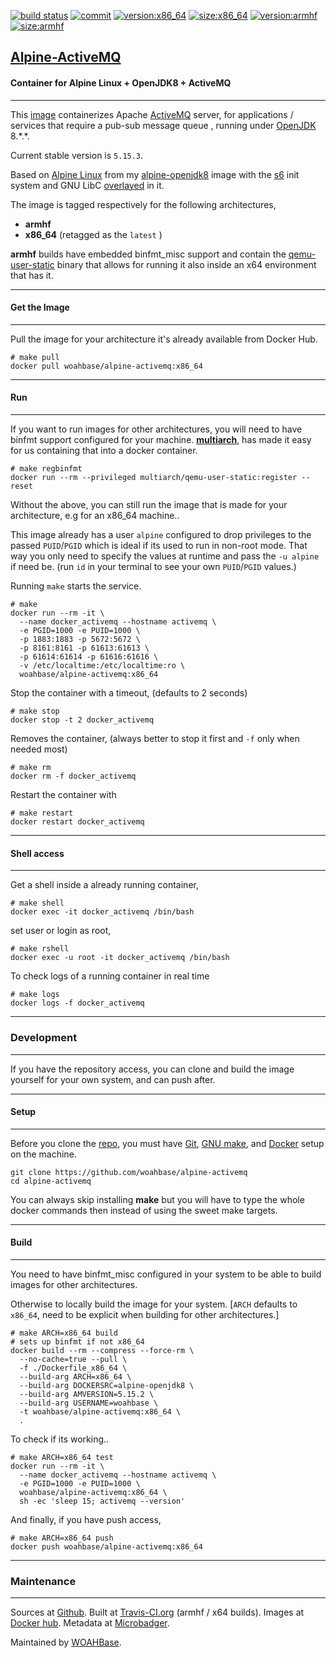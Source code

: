 [![build status][251]][232] [![commit][255]][231] [![version:x86_64][256]][235] [![size:x86_64][257]][235] [![version:armhf][258]][236] [![size:armhf][259]][236]

## [Alpine-ActiveMQ][234]
#### Container for Alpine Linux + OpenJDK8 + ActiveMQ
---

This [image][233] containerizes Apache [ActiveMQ][135] server, for
applications / services that require a pub-sub message queue
, running under [OpenJDK][136] 8.\*.\*.

Current stable version is `5.15.3`.

Based on [Alpine Linux][131]  from my [alpine-openjdk8][132] image with the [s6][133] init system
and GNU LibC [overlayed][134] in it.

The image is tagged respectively for the following architectures,
* **armhf**
* **x86_64** (retagged as the `latest` )

**armhf** builds have embedded binfmt_misc support and contain the
[qemu-user-static][105] binary that allows for running it also inside
an x64 environment that has it.

---
#### Get the Image
---

Pull the image for your architecture it's already available from
Docker Hub.

```
# make pull
docker pull woahbase/alpine-activemq:x86_64
```

---
#### Run
---

If you want to run images for other architectures, you will need
to have binfmt support configured for your machine. [**multiarch**][104],
has made it easy for us containing that into a docker container.

```
# make regbinfmt
docker run --rm --privileged multiarch/qemu-user-static:register --reset
```

Without the above, you can still run the image that is made for your
architecture, e.g for an x86_64 machine..

This image already has a user `alpine` configured to drop
privileges to the passed `PUID`/`PGID` which is ideal if its used
to run in non-root mode. That way you only need to specify the
values at runtime and pass the `-u alpine` if need be. (run `id`
in your terminal to see your own `PUID`/`PGID` values.)

Running `make` starts the service.

```
# make
docker run --rm -it \
  --name docker_activemq --hostname activemq \
  -e PGID=1000 -e PUID=1000 \
  -p 1883:1883 -p 5672:5672 \
  -p 8161:8161 -p 61613:61613 \
  -p 61614:61614 -p 61616:61616 \
  -v /etc/localtime:/etc/localtime:ro \
  woahbase/alpine-activemq:x86_64
```

Stop the container with a timeout, (defaults to 2 seconds)

```
# make stop
docker stop -t 2 docker_activemq
```

Removes the container, (always better to stop it first and `-f`
only when needed most)

```
# make rm
docker rm -f docker_activemq
```

Restart the container with

```
# make restart
docker restart docker_activemq
```

---
#### Shell access
---

Get a shell inside a already running container,

```
# make shell
docker exec -it docker_activemq /bin/bash
```

set user or login as root,

```
# make rshell
docker exec -u root -it docker_activemq /bin/bash
```

To check logs of a running container in real time

```
# make logs
docker logs -f docker_activemq
```

---
### Development
---

If you have the repository access, you can clone and
build the image yourself for your own system, and can push after.

---
#### Setup
---

Before you clone the [repo][231], you must have [Git][101], [GNU make][102],
and [Docker][103] setup on the machine.

```
git clone https://github.com/woahbase/alpine-activemq
cd alpine-activemq
```
You can always skip installing **make** but you will have to
type the whole docker commands then instead of using the sweet
make targets.

---
#### Build
---

You need to have binfmt_misc configured in your system to be able
to build images for other architectures.

Otherwise to locally build the image for your system.
[`ARCH` defaults to `x86_64`, need to be explicit when building
for other architectures.]

```
# make ARCH=x86_64 build
# sets up binfmt if not x86_64
docker build --rm --compress --force-rm \
  --no-cache=true --pull \
  -f ./Dockerfile_x86_64 \
  --build-arg ARCH=x86_64 \
  --build-arg DOCKERSRC=alpine-openjdk8 \
  --build-arg AMVERSION=5.15.2 \
  --build-arg USERNAME=woahbase \
  -t woahbase/alpine-activemq:x86_64 \
  .
```

To check if its working..

```
# make ARCH=x86_64 test
docker run --rm -it \
  --name docker_activemq --hostname activemq \
  -e PGID=1000 -e PUID=1000 \
  woahbase/alpine-activemq:x86_64 \
  sh -ec 'sleep 15; activemq --version'
```

And finally, if you have push access,

```
# make ARCH=x86_64 push
docker push woahbase/alpine-activemq:x86_64
```

---
### Maintenance
---

Sources at [Github][106]. Built at [Travis-CI.org][107] (armhf / x64 builds). Images at [Docker hub][108]. Metadata at [Microbadger][109].

Maintained by [WOAHBase][204].

[101]: https://git-scm.com
[102]: https://www.gnu.org/software/make/
[103]: https://www.docker.com
[104]: https://hub.docker.com/r/multiarch/qemu-user-static/
[105]: https://github.com/multiarch/qemu-user-static/releases/
[106]: https://github.com/
[107]: https://travis-ci.org/
[108]: https://hub.docker.com/
[109]: https://microbadger.com/

[131]: https://alpinelinux.org/
[132]: https://hub.docker.com/r/woahbase/alpine-openjdk8
[133]: https://skarnet.org/software/s6/
[134]: https://github.com/just-containers/s6-overlay
[135]: https://activemq.apache.org/
[136]: http://openjdk.java.net/

[201]: https://github.com/woahbase
[202]: https://travis-ci.org/woahbase/
[203]: https://hub.docker.com/u/woahbase
[204]: https://woahbase.online/

[231]: https://github.com/woahbase/alpine-activemq
[232]: https://travis-ci.org/woahbase/alpine-activemq
[233]: https://hub.docker.com/r/woahbase/alpine-activemq
[234]: https://woahbase.online/#/images/alpine-activemq
[235]: https://microbadger.com/images/woahbase/alpine-activemq:x86_64
[236]: https://microbadger.com/images/woahbase/alpine-activemq:armhf

[251]: https://travis-ci.org/woahbase/alpine-activemq.svg?branch=master

[255]: https://images.microbadger.com/badges/commit/woahbase/alpine-activemq.svg

[256]: https://images.microbadger.com/badges/version/woahbase/alpine-activemq:x86_64.svg
[257]: https://images.microbadger.com/badges/image/woahbase/alpine-activemq:x86_64.svg

[258]: https://images.microbadger.com/badges/version/woahbase/alpine-activemq:armhf.svg
[259]: https://images.microbadger.com/badges/image/woahbase/alpine-activemq:armhf.svg
